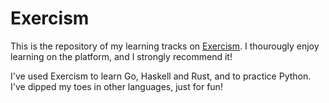 # Exercism

This is the repository of my learning tracks on [Exercism](https://exercism.org/). 
I thourougly enjoy learning on the platform, and I strongly recommend it!

I've used Exercism to learn Go, Haskell and Rust, and to practice Python. I've dipped my toes
in other languages, just for fun!
